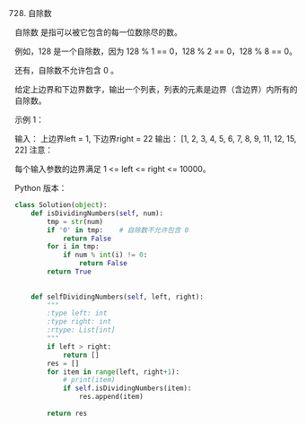 728. 自除数

自除数 是指可以被它包含的每一位数除尽的数。

例如，128 是一个自除数，因为 128 % 1 == 0，128 % 2 == 0，128 % 8 == 0。

还有，自除数不允许包含 0 。

给定上边界和下边界数字，输出一个列表，列表的元素是边界（含边界）内所有的自除数。

示例 1：

输入： 
上边界left = 1, 下边界right = 22
输出： [1, 2, 3, 4, 5, 6, 7, 8, 9, 11, 12, 15, 22]
注意：

每个输入参数的边界满足 1 <= left <= right <= 10000。

Python 版本：

```python
class Solution(object):
    def isDividingNumbers(self, num):
        tmp = str(num)
        if '0' in tmp:    # 自除数不允许包含 0 
            return False
        for i in tmp:
            if num % int(i) != 0:
                return False
        return True
            
    
    def selfDividingNumbers(self, left, right):
        """
        :type left: int
        :type right: int
        :rtype: List[int]
        """
        if left > right:
            return []
        res = []
        for item in range(left, right+1):
            # print(item)
            if self.isDividingNumbers(item):
                res.append(item)
                
        return res
        
```